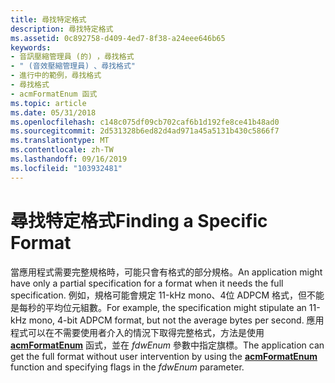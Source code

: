```yaml
---
title: 尋找特定格式
description: 尋找特定格式
ms.assetid: 0c892758-d409-4ed7-8f38-a24eee646b65
keywords:
- 音訊壓縮管理員 (的) ，尋找格式
- " (音效壓縮管理員) 、尋找格式"
- 進行中的範例，尋找格式
- 尋找格式
- acmFormatEnum 函式
ms.topic: article
ms.date: 05/31/2018
ms.openlocfilehash: c148c075df09cb702caf6b1d192fe8ce41b48ad0
ms.sourcegitcommit: 2d531328b6ed82d4ad971a45a5131b430c5866f7
ms.translationtype: MT
ms.contentlocale: zh-TW
ms.lasthandoff: 09/16/2019
ms.locfileid: "103932481"
---
```

# <a name="finding-a-specific-format"></a><span data-ttu-id="11ae1-108">尋找特定格式</span><span class="sxs-lookup"><span data-stu-id="11ae1-108">Finding a Specific Format</span></span>

<span data-ttu-id="11ae1-109">當應用程式需要完整規格時，可能只會有格式的部分規格。</span><span class="sxs-lookup"><span data-stu-id="11ae1-109">An application might have only a partial specification for a format when it needs the full specification.</span></span> <span data-ttu-id="11ae1-110">例如，規格可能會規定 11-kHz mono、4位 ADPCM 格式，但不能是每秒的平均位元組數。</span><span class="sxs-lookup"><span data-stu-id="11ae1-110">For example, the specification might stipulate an 11-kHz mono, 4-bit ADPCM format, but not the average bytes per second.</span></span> <span data-ttu-id="11ae1-111">應用程式可以在不需要使用者介入的情況下取得完整格式，方法是使用 [**acmFormatEnum**](/windows/desktop/api/Msacm/nf-msacm-acmformatenum) 函式，並在 *fdwEnum* 參數中指定旗標。</span><span class="sxs-lookup"><span data-stu-id="11ae1-111">The application can get the full format without user intervention by using the [**acmFormatEnum**](/windows/desktop/api/Msacm/nf-msacm-acmformatenum) function and specifying flags in the *fdwEnum* parameter.</span></span>

 

 




